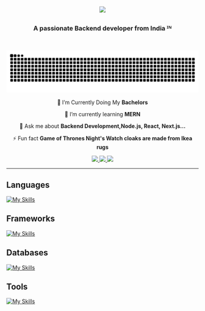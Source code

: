 <h1 align="center">
    <img src="https://readme-typing-svg.herokuapp.com/?font=Righteous&size=35&center=true&vCenter=true&width=500&height=70&duration=4000&lines=Hi+There!+👋;+I'm+Arbaz+Ali!;" />
</h1>

<h3 align="center">A passionate Backend developer from India ᴵᴺ</h3>

<br/>

<p align="center">
<img src="https://github.com/VishwaGauravIn/VishwaGauravIn/blob/output/github-contribution-grid-snake-dark.svg">
</p>


<div align="center">
 
 🔭 I’m Currently Doing My **Bachelors**
 
 🌱 I’m currently learning **MERN**

💬 Ask me about **Backend Development,Node.js, React, Next.js...**

⚡ Fun fact **Game of Thrones Night's Watch cloaks are made from Ikea rugs**

 </div>
 
<div align="center"> 
  <a href="arbazligl@gmail.com">
    <img src="https://img.shields.io/badge/Gmail-333333?style=for-the-badge&logo=gmail&logoColor=red" />
  </a>
  <a href="https://www.linkedin.com/in/arbaz-ali-b49988251/" target="_blank">
    <img src="https://img.shields.io/badge/LinkedIn-0077B5?style=for-the-badge&logo=linkedin&logoColor=white" target="_blank" />
  </a>
  <a href="https://porfolioooooooo.netlify.app" target="_blank">
     <img src="https://img.shields.io/badge/Portfolio-FF5722?style=for-the-badge&logo=todoist&logoColor=white" target="_blank" /> <!-- sqlite, safari, google-chrome are other good icon options -->
  </a>
</div>

 <hr/>
 
<h2>Languages</h2>

[![My Skills](https://skillicons.dev/icons?i=ts,js,bash,python,cpp,c,kotlin)](https://skillicons.dev)

<h2>Frameworks</h2>
  
[![My Skills](https://skillicons.dev/icons?i=nodejs,express,react,nextjs,tailwindcss)](https://skillicons.dev)

<h2>Databases</h2>
  
[![My Skills](https://skillicons.dev/icons?i=postgres,mongo,firebase)](https://skillicons.dev)

<h2>Tools</h2>
 
[![My Skills](https://skillicons.dev/icons?i=npm,powershell,git,docker,redis,sequelize,github,githubactions,postman,figma)](https://skillicons.dev)


